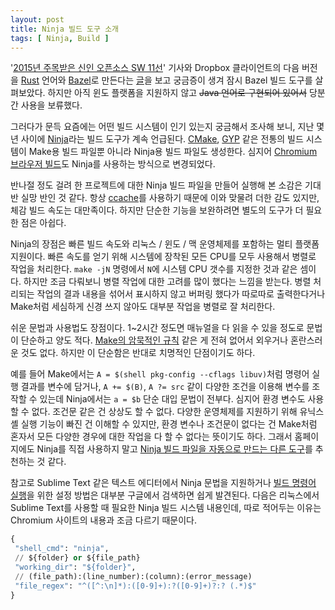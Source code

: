 ```yaml
---
layout: post
title: Ninja 빌드 도구 소개
tags: [ Ninja, Build ]
---
```


'[2015년 주목받은 신인 오픈소스 SW 11선](http://www.bloter.net/archives/252083)' 기사와 Dropbox 클라이언트의 다음 버전을 [Rust](https://www.rust-lang.org/) 언어와 [Bazel](http://bazel.io/)로 만든다는 [글](https://www.reddit.com/r/rust/comments/4adabk/the_epic_story_of_dropboxs_exodus_from_the_amazon/)을 보고 궁금증이 생겨 잠시 Bazel 빌드 도구를 살펴보았다. 하지만 아직 윈도 플랫폼을 지원하지 않고 ~~Java 언어로 구현되어 있어서~~ 당분간 사용을 보류했다.

그러다가 문득 요즘에는 어떤 빌드 시스템이 인기 있는지 궁금해서 조사해 보니, 지난 몇 년 사이에 [Ninja](https://ninja-build.org)라는 빌드 도구가 계속 언급된다. [CMake](https://cmake.org/), [GYP](https://code.google.com/p/gyp/) 같은 전통의 빌드 시스템이 Make용 빌드 파일뿐 아니라 Ninja용 빌드 파일도 생성한다. 심지어 [Chromium 브라우저 빌드](https://www.chromium.org/developers/how-tos/build-instructions-chromeos)도 Ninja를 사용하는 방식으로 변경되었다.

반나절 정도 걸려 한 프로젝트에 대한 Ninja 빌드 파일을 만들어 실행해 본 소감은 기대 반 실망 반인 것 같다. 항상 [ccache](https://ccache.samba.org/)를 사용하기 때문에 이와 맞물려 더한 감도 있지만, 체감 빌드 속도는 대만족이다. 하지만 단순한 기능을 보완하려면 별도의 도구가 더 필요한 점은 아쉽다.

Ninja의 장점은 빠른 빌드 속도와 리눅스 / 윈도 / 맥 운영체제를 포함하는 멀티 플랫폼 지원이다. 빠른 속도를 얻기 위해 시스템에 장착된 모든 CPU를 모두 사용해서 병렬로 작업을 처리한다. `make -jN` 명령에서 `N`에 시스템 CPU 갯수를 지정한 것과 같은 셈이다. 하지만 조금 다뤄보니 병렬 작업에 대한 고려를 많이 했다는 느낌을 받는다. 병렬 처리되는 작업의 결과 내용을 섞어서 표시하지 않고 버퍼링 했다가 따로따로 출력한다거나 Make처럼 세심하게 신경 쓰지 않아도 대부분 작업을 병렬로 잘 처리한다.

쉬운 문법과 사용법도 장점이다. 1~2시간 정도면 매뉴얼을 다 읽을 수 있을 정도로 문법이 단순하고 양도 적다. [Make의 암묵적인 규칙](https://www.gnu.org/software/make/manual/html_node/Implicit-Rules.html) 같은 게 전혀 없어서 외우거나 혼란스러운 것도 없다. 하지만 이 단순함은 반대로 치명적인 단점이기도 하다.

예를 들어 Make에서는 `A = $(shell pkg-config --cflags libuv)`처럼 명령어 실행 결과를 변수에 담거나, `A += $(B)`, `A ?= src` 같이 다양한 조건을 이용해 변수를 조작할 수 있는데 Ninja에서는 `a = $b` 단순 대입 문법이 전부다. 심지어 환경 변수도 사용할 수 없다. 조건문 같은 건 상상도 할 수 없다. 다양한 운영체제를 지원하기 위해 유닉스 셸 실행 기능이 빠진 건 이해할 수 있지만, 환경 변수나 조건문이 없다는 건 Make처럼 혼자서 모든 다양한 경우에 대한 작업을 다 할 수 없다는 뜻이기도 하다. 그래서 홈페이지에도 Ninja를 직접 사용하지 말고 [Ninja 빌드 파일을 자동으로 만드는 다른 도구](https://github.com/ninja-build/ninja/wiki/List-of-generators-producing-ninja-build-files)를 추천하는 것 같다.

참고로 Sublime Text 같은 텍스트 에디터에서 Ninja 문법을 지원하거나 [빌드 명령어 실행](https://www.chromium.org/developers/sublime-text#TOC-Building-with-ninja)을 위한 설정 방법은 대부분 구글에서 검색하면 쉽게 발견된다. 다음은 리눅스에서 Sublime Text를 사용할 때 필요한 Ninja 빌드 시스템 내용인데, 따로 적어두는 이유는 Chromium 사이트의 내용과 조금 다르기 때문이다.

```python
{
 "shell_cmd": "ninja",
 // ${folder} or ${file_path}
 "working_dir": "${folder}",
 // (file_path):(line_number):(column):(error_message)
 "file_regex": "^([^:\n]*):([0-9]+):?([0-9]+)?:? (.*)$"  
}
```
